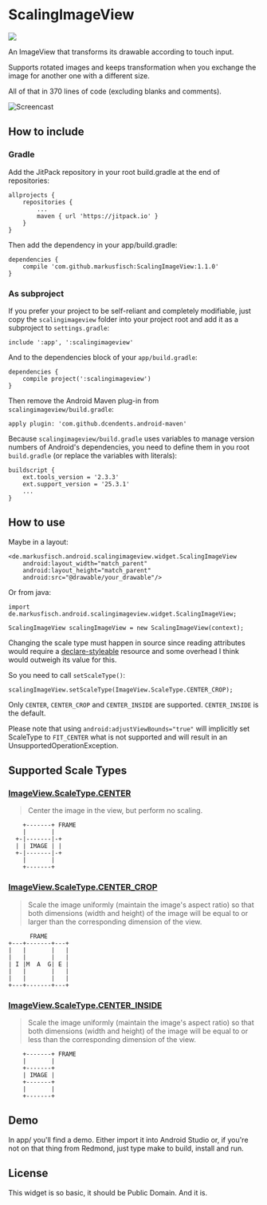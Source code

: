 # ScalingImageView

[![](https://jitpack.io/v/markusfisch/ScalingImageView.svg)](https://jitpack.io/#markusfisch/ScalingImageView)

An ImageView that transforms its drawable according to touch input.

Supports rotated images and keeps transformation when you exchange the
image for another one with a different size.

All of that in 370 lines of code (excluding blanks and comments).

![Screencast](http://markusfisch.github.io/ScalingImageView/screencast.gif)

## How to include

### Gradle

Add the JitPack repository in your root build.gradle at the end of
repositories:

	allprojects {
		repositories {
			...
			maven { url 'https://jitpack.io' }
		}
	}

Then add the dependency in your app/build.gradle:

	dependencies {
		compile 'com.github.markusfisch:ScalingImageView:1.1.0'
	}

### As subproject

If you prefer your project to be self-reliant and completely modifiable,
just copy the `scalingimageview` folder into your project root and add it
as a subproject to `settings.gradle`:

	include ':app', ':scalingimageview'

And to the dependencies block of your `app/build.gradle`:

	dependencies {
		compile project(':scalingimageview')
	}

Then remove the Android Maven plug-in from `scalingimageview/build.gradle`:

	apply plugin: 'com.github.dcendents.android-maven'

Because `scalingimageview/build.gradle` uses variables to manage version
numbers of Android's dependencies, you need to define them in you root
`build.gradle` (or replace the variables with literals):

	buildscript {
		ext.tools_version = '2.3.3'
		ext.support_version = '25.3.1'
		...
	}

## How to use

Maybe in a layout:

	<de.markusfisch.android.scalingimageview.widget.ScalingImageView
		android:layout_width="match_parent"
		android:layout_height="match_parent"
		android:src="@drawable/your_drawable"/>

Or from java:

	import de.markusfisch.android.scalingimageview.widget.ScalingImageView;

	ScalingImageView scalingImageView = new ScalingImageView(context);

Changing the scale type must happen in source since reading attributes
would require a [declare-styleable][styleable] resource and some overhead
I think would outweigh its value for this.

So you need to call `setScaleType()`:

	scalingImageView.setScaleType(ImageView.ScaleType.CENTER_CROP);

Only `CENTER`, `CENTER_CROP` and `CENTER_INSIDE` are supported.
`CENTER_INSIDE` is the default.

Please note that using `android:adjustViewBounds="true"` will implicitly
set ScaleType to `FIT_CENTER` what is not supported and will result in an
UnsupportedOperationException.

## Supported Scale Types

### [ImageView.ScaleType.CENTER][scaletype]

> Center the image in the view, but perform no scaling.

	    +-------+ FRAME
	    |       |
	  +-|-------|-+
	  | | IMAGE | |
	  +-|-------|-+
	    |       |
	    +-------+

### [ImageView.ScaleType.CENTER_CROP][scaletype]

> Scale the image uniformly (maintain the image's aspect ratio) so that both
> dimensions (width and height) of the image will be equal to or larger than
> the corresponding dimension of the view.

	      FRAME
	+---+-------+---+
	|   |       |   |
	|   |       |   |
	| I |M  A  G| E |
	|   |       |   |
	|   |       |   |
	+---+-------+---+

### [ImageView.ScaleType.CENTER_INSIDE][scaletype]

> Scale the image uniformly (maintain the image's aspect ratio) so that both
> dimensions (width and height) of the image will be equal to or less than the
> corresponding dimension of the view.

	    +-------+ FRAME
	    |       |
	    +-------+
	    | IMAGE |
	    +-------+
	    |       |
	    +-------+

## Demo

In app/ you'll find a demo.
Either import it into Android Studio or, if you're not on that thing from
Redmond, just type make to build, install and run.

## License

This widget is so basic, it should be Public Domain. And it is.

[scaletype]: https://developer.android.com/reference/android/widget/ImageView.ScaleType.html
[styleable]: https://developer.android.com/training/custom-views/create-view.html
